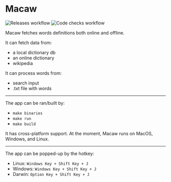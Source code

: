 # Macaw

![Releases workflow](https://github.com/bogdanbojan/macaw/workflows/Releases/badge.svg)
![Code checks workflow](https://github.com/bogdanbojan/macaw/workflows/Code%20checks/badge.svg)

Macaw fetches words definitions both online and offline.

It can fetch data from:
- a local dictionary db
- an online dictionary
- wikipedia

It can process words from:
- search input
- .txt file with words

---

The app can be ran/built by:
- `make binaries`
- `make run`
- `make build`

It has cross-platform support. At the moment, Macaw runs on MacOS, Windows,
and Linux.

---

The app can be popped-up by the hotkey:
- Linux:   `Windows Key + Shift Key + J`
- Windows: `Windows Key + Shift Key + J`
- Darwin:  `Option Key + Shift Key + J`

